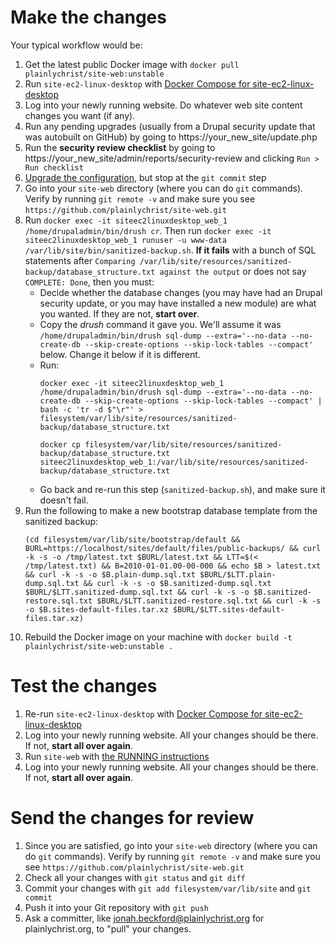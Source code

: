 # Make the changes

Your typical workflow would be:

1. Get the latest public Docker image with `docker pull plainlychrist/site-web:unstable`
2. Run `site-ec2-linux-desktop` with [Docker Compose for site-ec2-linux-desktop](https://github.com/plainlychrist/applications/tree/master/site/site-ec2-linux-desktop)
3. Log into your newly running website. Do whatever web site content changes you want (if any).
4. Run any pending upgrades (usually from a Drupal security update that was autobuilt on GitHub) by going to https://your_new_site/update.php
5. Run the **security review checklist** by going to https://your_new_site/admin/reports/security-review and clicking `Run > Run checklist`
6. [Upgrade the configuration](../UPGRADING-CONFIG,md), but stop at the `git commit` step
7. Go into your `site-web` directory (where you can do `git` commands). Verify by running `git remote -v` and make sure you see `https://github.com/plainlychrist/site-web.git`
8. Run `docker exec -it siteec2linuxdesktop_web_1 /home/drupaladmin/bin/drush cr`. Then run `docker exec -it siteec2linuxdesktop_web_1 runuser -u www-data /var/lib/site/bin/sanitized-backup.sh`. **If it fails** with a bunch of SQL statements after `Comparing /var/lib/site/resources/sanitized-backup/database_structure.txt against the output` or does not say `COMPLETE: Done`, then you must:
    * Decide whether the database changes (you may have had an Drupal security update, or you may have installed a new module) are what you wanted. If they are not, **start over**.
    * Copy the *drush* command it gave you. We'll assume it was `/home/drupaladmin/bin/drush sql-dump --extra='--no-data --no-create-db --skip-create-options --skip-lock-tables --compact'` below. Change it below if it is different.
    * Run:
        ```
        docker exec -it siteec2linuxdesktop_web_1 /home/drupaladmin/bin/drush sql-dump --extra='--no-data --no-create-db --skip-create-options --skip-lock-tables --compact' | bash -c 'tr -d $"\r"' > filesystem/var/lib/site/resources/sanitized-backup/database_structure.txt

        docker cp filesystem/var/lib/site/resources/sanitized-backup/database_structure.txt siteec2linuxdesktop_web_1:/var/lib/site/resources/sanitized-backup/database_structure.txt
        ```
    * Go back and re-run this step (`sanitized-backup.sh`), and make sure it doesn't fail.
9. Run the following to make a new bootstrap database template from the sanitized backup:
    ```
    (cd filesystem/var/lib/site/bootstrap/default && BURL=https://localhost/sites/default/files/public-backups/ && curl -k -s -o /tmp/latest.txt $BURL/latest.txt && LTT=$(< /tmp/latest.txt) && B=2010-01-01.00-00-000 && echo $B > latest.txt && curl -k -s -o $B.plain-dump.sql.txt $BURL/$LTT.plain-dump.sql.txt && curl -k -s -o $B.sanitized-dump.sql.txt $BURL/$LTT.sanitized-dump.sql.txt && curl -k -s -o $B.sanitized-restore.sql.txt $BURL/$LTT.sanitized-restore.sql.txt && curl -k -s -o $B.sites-default-files.tar.xz $BURL/$LTT.sites-default-files.tar.xz)
    ```
10. Rebuild the Docker image on your machine with `docker build -t plainlychrist/site-web:unstable .`

# Test the changes

1. Re-run `site-ec2-linux-desktop` with [Docker Compose for site-ec2-linux-desktop](https://github.com/plainlychrist/applications/tree/master/site/site-ec2-linux-desktop)
2. Log into your newly running website. All your changes should be there. If not, **start all over again**.
3. Run `site-web` with [the RUNNING instructions](../RUNNING.md)
4. Log into your newly running website. All your changes should be there. If not, **start all over again**.

# Send the changes for review

1. Since you are satisfied, go into your `site-web` directory (where you can do `git` commands). Verify by running `git remote -v` and make sure you see `https://github.com/plainlychrist/site-web.git`
2. Check all your changes with `git status` and `git diff`
3. Commit your changes with `git add filesystem/var/lib/site` and `git commit`
4. Push it into your Git repository with `git push`
5. Ask a committer, like jonah.beckford@plainlychrist.org for plainlychrist.org, to "pull" your changes.
